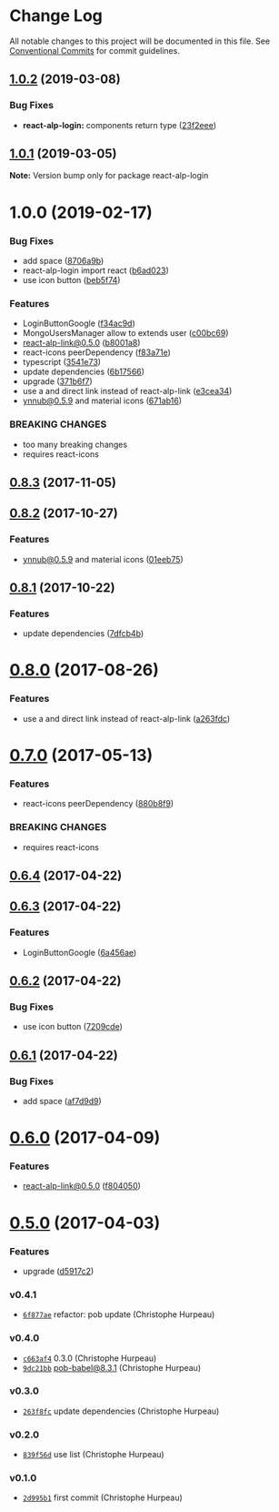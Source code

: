 # Change Log

All notable changes to this project will be documented in this file.
See [Conventional Commits](https://conventionalcommits.org) for commit guidelines.

## [1.0.2](https://github.com/christophehurpeau/alp/compare/react-alp-login@1.0.1...react-alp-login@1.0.2) (2019-03-08)


### Bug Fixes

* **react-alp-login:** components return type ([23f2eee](https://github.com/christophehurpeau/alp/commit/23f2eee))





## [1.0.1](https://github.com/christophehurpeau/alp/compare/react-alp-login@1.0.0...react-alp-login@1.0.1) (2019-03-05)

**Note:** Version bump only for package react-alp-login





# 1.0.0 (2019-02-17)


### Bug Fixes

* add space ([8706a9b](https://github.com/christophehurpeau/alp/commit/8706a9b))
* react-alp-login import react ([b6ad023](https://github.com/christophehurpeau/alp/commit/b6ad023))
* use icon button ([beb5f74](https://github.com/christophehurpeau/alp/commit/beb5f74))


### Features

* LoginButtonGoogle ([f34ac9d](https://github.com/christophehurpeau/alp/commit/f34ac9d))
* MongoUsersManager allow to extends user ([c00bc69](https://github.com/christophehurpeau/alp/commit/c00bc69))
* react-alp-link@0.5.0 ([b8001a8](https://github.com/christophehurpeau/alp/commit/b8001a8))
* react-icons peerDependency ([f83a71e](https://github.com/christophehurpeau/alp/commit/f83a71e))
* typescript ([3541e73](https://github.com/christophehurpeau/alp/commit/3541e73))
* update dependencies ([6b17566](https://github.com/christophehurpeau/alp/commit/6b17566))
* upgrade ([371b6f7](https://github.com/christophehurpeau/alp/commit/371b6f7))
* use a and direct link instead of react-alp-link ([e3cea34](https://github.com/christophehurpeau/alp/commit/e3cea34))
* ynnub@0.5.9 and material icons ([671ab16](https://github.com/christophehurpeau/alp/commit/671ab16))


### BREAKING CHANGES

* too many breaking changes
* requires react-icons





<a name="0.8.3"></a>
## [0.8.3](https://github.com/alpjs/react-alp-login/compare/v0.8.2...v0.8.3) (2017-11-05)


<a name="0.8.2"></a>
## [0.8.2](https://github.com/alpjs/react-alp-login/compare/v0.8.1...v0.8.2) (2017-10-27)


### Features

* ynnub@0.5.9 and material icons ([01eeb75](https://github.com/alpjs/react-alp-login/commit/01eeb75))


<a name="0.8.1"></a>
## [0.8.1](https://github.com/alpjs/react-alp-login/compare/v0.8.0...v0.8.1) (2017-10-22)


### Features

* update dependencies ([7dfcb4b](https://github.com/alpjs/react-alp-login/commit/7dfcb4b))


<a name="0.8.0"></a>
# [0.8.0](https://github.com/alpjs/react-alp-login/compare/v0.7.0...v0.8.0) (2017-08-26)


### Features

* use a and direct link instead of react-alp-link ([a263fdc](https://github.com/alpjs/react-alp-login/commit/a263fdc))


<a name="0.7.0"></a>
# [0.7.0](https://github.com/alpjs/react-alp-login/compare/v0.6.4...v0.7.0) (2017-05-13)


### Features

* react-icons peerDependency ([880b8f9](https://github.com/alpjs/react-alp-login/commit/880b8f9))


### BREAKING CHANGES

* requires react-icons


<a name="0.6.4"></a>
## [0.6.4](https://github.com/alpjs/react-alp-login/compare/v0.6.3...v0.6.4) (2017-04-22)


<a name="0.6.3"></a>
## [0.6.3](https://github.com/alpjs/react-alp-login/compare/v0.6.2...v0.6.3) (2017-04-22)


### Features

* LoginButtonGoogle ([6a456ae](https://github.com/alpjs/react-alp-login/commit/6a456ae))


<a name="0.6.2"></a>
## [0.6.2](https://github.com/alpjs/react-alp-login/compare/v0.6.1...v0.6.2) (2017-04-22)


### Bug Fixes

* use icon button ([7209cde](https://github.com/alpjs/react-alp-login/commit/7209cde))


<a name="0.6.1"></a>
## [0.6.1](https://github.com/alpjs/react-alp-login/compare/v0.6.0...v0.6.1) (2017-04-22)


### Bug Fixes

* add space ([af7d9d9](https://github.com/alpjs/react-alp-login/commit/af7d9d9))


<a name="0.6.0"></a>
# [0.6.0](https://github.com/alpjs/react-alp-login/compare/v0.5.0...v0.6.0) (2017-04-09)


### Features

* react-alp-link@0.5.0 ([f804050](https://github.com/alpjs/react-alp-login/commit/f804050))


<a name="0.5.0"></a>
# [0.5.0](https://github.com/alpjs/react-alp-login/compare/v0.4.1...v0.5.0) (2017-04-03)


### Features

* upgrade ([d5917c2](https://github.com/alpjs/react-alp-login/commit/d5917c2))


### v0.4.1

- [`6f877ae`](https://github.com/alpjs/react-alp-login/commit/6f877ae5d7b932a2e7313873aedeecf3dc6f375f) refactor: pob update (Christophe Hurpeau)

### v0.4.0

- [`c663af4`](https://github.com/alpjs/react-alp-login/commit/c663af498ff2123966bd58093924efe43d1d0307) 0.3.0 (Christophe Hurpeau)
- [`9dc21bb`](https://github.com/alpjs/react-alp-login/commit/9dc21bbc2a2ed3dd4185ebd7d66d8dfc14eebc87) pob-babel@8.3.1 (Christophe Hurpeau)

### v0.3.0

- [`263f8fc`](https://github.com/alpjs/react-alp-login/commit/263f8fcb68005775be1c551f196fa8e8d16031d4) update dependencies (Christophe Hurpeau)

### v0.2.0

- [`839f56d`](https://github.com/alpjs/react-alp-login/commit/839f56da9eeceb480e8fb9d13c67dbe732a8184e) use list (Christophe Hurpeau)

### v0.1.0

- [`2d995b1`](https://github.com/alpjs/react-alp-login/commit/2d995b1ac2787748c5bf1ddf74997a042647820a) first commit (Christophe Hurpeau)

